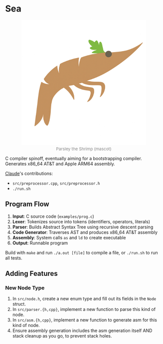# Sea

<p align="center">
  <img src="res/parsley.png" alt="Parsley" width="400"><br>
  <span style="color: #888888; font-size: 0.95em;">
    Parsley the Shrimp (mascot)
  </span>
</p>

C compiler spinoff, eventually aiming for a bootstrapping compiler. Generates x86_64 AT&T and Apple ARM64 assembly.

[Claude](https://claude.ai/code)'s contributions:
* `src/preprocessor.cpp`, `src/preprocessor.h`
* `./run.sh`

## Program Flow

1. **Input**: C source code (`examples/prog.c`)
2. **Lexer**: Tokenizes source into tokens (identifiers, operators, literals)
3. **Parser**: Builds Abstract Syntax Tree using recursive descent parsing
4. **Code Generator**: Traverses AST and produces x86_64 AT&T assembly
5. **Assembly**: System calls `as` and `ld` to create executable
6. **Output**: Runnable program

Build with `make` and run `./a.out [file]` to compile a file, or `./run.sh` to run all tests.

## Adding Features

### New Node Type

1. In `src/node.h`, create a new enum type and fill out its fields in the `Node` struct.
2. In `src/parser.{h,cpp}`, implement a new function to parse this kind of node.
3. In `src/asm.{h,cpp}`, implement a new function to generate asm for this kind of node.
4. Ensure assembly generation includes the asm generation itself AND stack cleanup as you go, to prevent stack holes.
